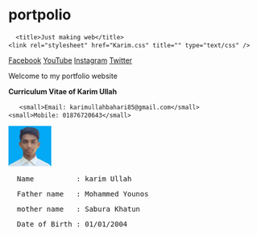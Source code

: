 # portpolio
<!DOCTYPE html>
<html>
  <head>
    
      <title>Just making web</title>
    <link rel="stylesheet" href="Karim.css" title="" type="text/css" />
  <script src="https://kit.fontawesome.com/c76f423fb9.js" crossorigin="anonymous"></script>
  </head>
  <body>
  <body>
    <div class="socialbar">
     <a href="#">Facebook</a>
      <a href="#">YouTube</a>
      <a href="#">Instagram</a>
      <a href="#">Twitter</a>
    </div>  
    
      
<div class="heading">
  <p>Welcome to my portfolio website</p>
</div>
<div class="cv-photo">
  <div class="cv">
    <b>Curriculum Vitae of
     Karim Ullah</b>
     
       <small>Email: karimullahbahari85@gmail.com</small>
    <small>Mobile: 01876720643</small>
    
  </div>
  
  
  
  
  <div class="photo">
    <img height="80px" width="85px" src="hlw.jpg" alt="sorry" />
  </div>
  
  
</div>

<pre>
  Name          : karim Ullah
</pre>
<pre>
  Father name   : Mohammed Younos
</pre>
<pre>
  mother name   : Sabura Khatun
</pre>
<pre>
  Date of Birth : 01/01/2004
</pre>

  
    
      
      
    
  </body>
</html>

